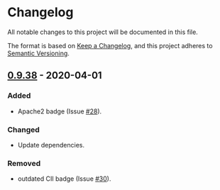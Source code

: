# Changelog
All notable changes to this project will be documented in this file.

The format is based on [Keep a Changelog](https://keepachangelog.com/en/1.0.0/),
and this project adheres to [Semantic Versioning](https://semver.org/spec/v2.0.0.html).

## [0.9.38](https://search.maven.org/artifact/de.quantummaid.httpmaid/core/0.9.38/jar) - 2020-04-01
### Added
- Apache2 badge (Issue [#28](https://github.com/quantummaid/httpmaid/issues/28)).
### Changed
- Update dependencies.
### Removed
- outdated CII badge (Issue [#30](https://github.com/quantummaid/httpmaid/issues/30)).
